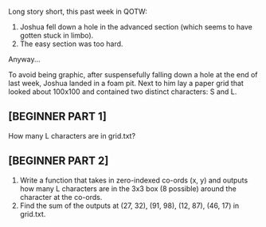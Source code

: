 Long story short, this past week in QOTW:
1. Joshua fell down a hole in the advanced section (which seems to have gotten stuck in limbo).
2. The easy section was too hard.

Anyway...

To avoid being graphic, after suspensefully falling down a hole at the end of last week, Joshua landed in a foam pit. Next to him lay a paper grid that looked about 100x100 and contained two distinct characters: S and L.

## [BEGINNER PART 1]

How many L characters are in grid.txt?

## [BEGINNER PART 2]

1. Write a function that takes in zero-indexed co-ords (x, y) and outputs how many L characters are in the 3x3 box (8 possible) around the character at the co-ords. 
2. Find the sum of the outputs at (27, 32), (91, 98), (12, 87), (46, 17) in grid.txt.